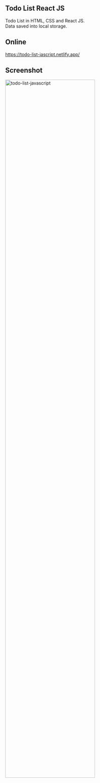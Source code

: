 ## Todo List React JS

Todo List in HTML, CSS and React JS.  
Data saved into local storage.

## Online

https://todo-list-jascript.netlify.app/

## Screenshot

<img src="https://github.com/se4astien/todo-list-js/blob/master/todo-list-js.png" alt="todo-list-javascript" width="75%" />
